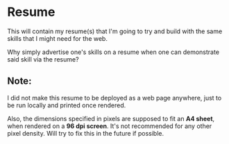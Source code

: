 # Resume

This will contain my resume(s) that I'm going to try and build with the same skills that I might need for the web.

Why simply advertise one's skills on a resume when one can demonstrate said skill via the resume?


## Note: 
I did not make this resume to be deployed as a web page anywhere, just to be run locally and printed once rendered.

Also, the dimensions specified in pixels are supposed to fit an **A4 sheet**, when rendered on a **96 dpi screen**. It's not recommended for any other pixel density. Will try to fix this in the future if possible.
